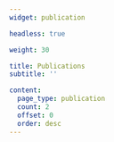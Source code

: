 ```yaml
---
widget: publication

headless: true

weight: 30

title: Publications
subtitle: ''

content: 
  page_type: publication
  count: 2
  offset: 0
  order: desc
---
```

